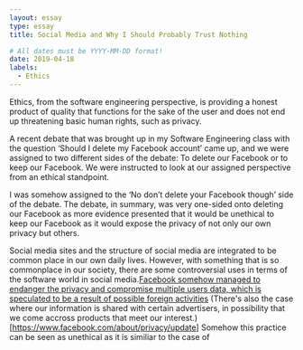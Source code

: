 ```yaml
---
layout: essay
type: essay
title: Social Media and Why I Should Probably Trust Nothing

# All dates must be YYYY-MM-DD format!
date: 2019-04-18
labels:
  - Ethics
---
```


Ethics, from the software engineering perspective, is providing a honest product of quality that functions for the sake of the user and does not end up threatening basic human rights, such as privacy.

A recent debate that was brought up in my Software Engineering class with the question ‘Should I delete my Facebook account’ came up, and we were assigned to two different sides of the debate: To delete our Facebook or to keep our Facebook. We were instructed to look at our assigned perspective from an ethical standpoint.

I was somehow assigned to the ‘No don’t delete your Facebook though’ side of the debate. The debate, in summary, was very one-sided onto deleting our Facebook as more evidence presented that it would be unethical to keep our Facebook as it would expose the privacy of not only our own privacy but others.

Social media sites and the structure of social media are integrated to be common place in our own daily lives. However, with something that is so commonplace in our society, there are some controversial uses in terms of the software world in social media.[Facebook somehow managed to endanger the privacy and compromise multiple users data, which is speculated to be a result of possible foreign activities](https://www.nytimes.com/2018/11/14/technology/facebook-data-russia-election-racism.html) (There's also the case where our information is shared with certain advertisers, in possibility that we come accross products that meet our interest.)[https://www.facebook.com/about/privacy/update] Somehow this practice can be seen as unethical as it is similiar to the case of
